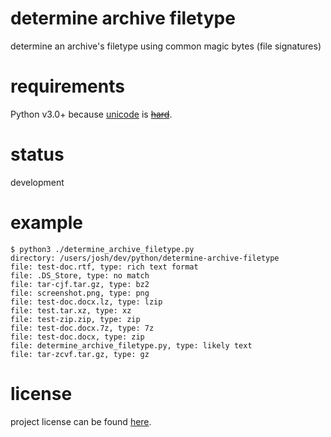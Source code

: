 # determine archive filetype

determine an archive's filetype using common magic bytes (file signatures)

# requirements

Python v3.0+ because [unicode](https://nedbatchelder.com/text/unipain.html) is [~~hard~~](https://www.joelonsoftware.com/2003/10/08/the-absolute-minimum-every-software-developer-absolutely-positively-must-know-about-unicode-and-character-sets-no-excuses/).

# status

development

# example

```
$ python3 ./determine_archive_filetype.py
directory: /users/josh/dev/python/determine-archive-filetype
file: test-doc.rtf, type: rich text format
file: .DS_Store, type: no match
file: tar-cjf.tar.gz, type: bz2
file: screenshot.png, type: png
file: test-doc.docx.lz, type: lzip
file: test.tar.xz, type: xz
file: test-zip.zip, type: zip
file: test-doc.docx.7z, type: 7z
file: test-doc.docx, type: zip
file: determine_archive_filetype.py, type: likely text
file: tar-zcvf.tar.gz, type: gz
```

# license

project license can be found [here](https://github.com/joshschmelzle/determine-archive-filetype/blob/master/LICENSE).
